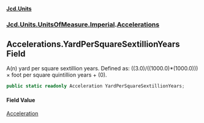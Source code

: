 #### [Jcd.Units](index.md 'index')
### [Jcd.Units.UnitsOfMeasure.Imperial](Jcd.Units.UnitsOfMeasure.Imperial.md 'Jcd.Units.UnitsOfMeasure.Imperial').[Accelerations](Accelerations.md 'Jcd.Units.UnitsOfMeasure.Imperial.Accelerations')

## Accelerations.YardPerSquareSextillionYears Field

A(n) yard per square sextillion years. Defined as: ((3.0)/((1000.0)*(1000.0))) × foot per square quintillion years + (0).

```csharp
public static readonly Acceleration YardPerSquareSextillionYears;
```

#### Field Value
[Acceleration](Acceleration.md 'Jcd.Units.UnitTypes.Acceleration')